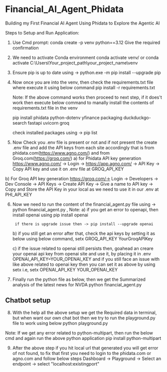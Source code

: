 # Financial_AI_Agent_Phidata
Building my First Financial AI Agent Using Phidata to Explore the Agentic AI

Steps to Setup and Run Application:
1) Use Cmd prompt:
    conda create -p venv python==3.12
    Give the required confirmation

2) We need to activate Conda environment
    conda activate venv/ 
        or
    conda activate C:\Users\Your_project_path\your_project_name\venv

3) Ensure pip is up to date using -> 
    python.exe -m pip install --upgrade pip

4) Now once you are into the venv, then check the requirements.txt file where execute it using below command
    pip install -r requirements.txt

    Note: If the above command works then proceed to next step, if it does't work then execute below command to manally install the contents of requirements.txt file in the venv

    pip install phidata python-dotenv yfinance packaging duckduckgo-search fastapi uvicorn groq

    check installed packages using -> pip list

5) Now Check you .env file is present or not and if not present the create .env file and add the API keys from  each site accordingly that is from phidata.com(https://www.agno.com/) and from Groq.com(https://groq.com/)
 a) for Phidata API key generation
    https://www.agno.com/ -> Login -> https://app.agno.com/ -> API Key -> Copy API key and use it on .env file at GROQ_API_KEY
 
 b) For Groq API key generation 
    https://groq.com/-> Login -> Developers -> Dev Console -> API Keys -> Create API Key -> Give a name to API key -> Copy and Store the API Key in your local as we need to use it in our .env at PHI_API_KEY

6) Now we need to run the content of the financial_agent.py file using -> python financial_agent.py , 
    Note:
    a) if you get an error to openapi, then install openai using 
        pip install openai

        if there is upgrade issue then -> pip install --upgrade openai

    b) if you still get an error after that, check the api keys by setting it as below using below command,
        setx GROQ_API_KEY YourGroqAPIKey

    c) if the issue related to openai still persists then, goahead an creare your openai api key from openai site and use it, by placing it in .env OPENAI_API_KEY=YOUR_OPENAI_KEY 
       and if you still face an issue with like above related to openai key then you can set it as above by using setx i.e,
        setx OPENAI_API_KEY YOUR_OPENAI_KEY
7) Finally run the python file as below, then we get the Summarized analysis of the latest news for NVDA
    python financial_agent.py
    
## Chatbot setup

8) With the help all the above setup we get the Required data in terminal, but when want our own chat bot then we try to run the playground.py file to work using below
    python playground.py

Note: If we get any error related to python-multipart, then run the below cmd and again run the above python application
    pip install python-multipart

9) After the above step if you hit local url that generated you will get error of not found, to fix that first you need to login to the phidata.com or agno.com and follow below steps
    Dashboard -> Playground -> Select an endpoint -> select "localhost:existingport"




